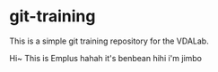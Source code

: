 git-training
============

This is a simple git training repository for the VDALab.

Hi~ This is Emplus
hahah it's benbean
hihi i'm jimbo
